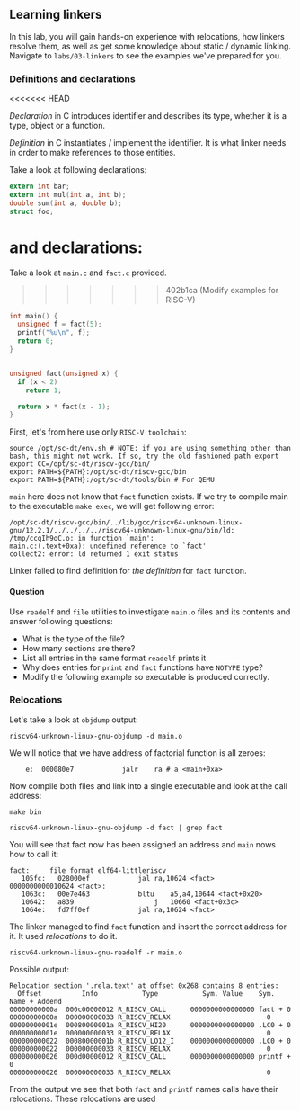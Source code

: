 ## Learning linkers

In this lab, you will gain hands-on experience with relocations, how linkers resolve them,
as well as get some knowledge about static / dynamic linking. Navigate to `labs/03-linkers` to see the examples we've prepared for you.

### Definitions and declarations
<<<<<<< HEAD

*Declaration* in C introduces identifier and describes its type, whether it is a type, object or a function.

*Definition* in C instantiates / implement the identifier. It is what linker needs in order to make references to those entities.

Take a look at following declarations:

```c
extern int bar;
extern int mul(int a, int b);
double sum(int a, double b);
struct foo;
```

and declarations:
=======

Take a look at `main.c` and `fact.c` provided.
>>>>>>> 402b1ca (Modify examples for RISC-V)

```c
int main() {
  unsigned f = fact(5);
  printf("%u\n", f);
  return 0;
}
```

```c

unsigned fact(unsigned x) {
  if (x < 2)
    return 1;

  return x * fact(x - 1);
}

```

First, let's from here use only `RISC-V toolchain`:
```shell
source /opt/sc-dt/env.sh # NOTE: if you are using something other than bash, this might not work. If so, try the old fashioned path export
export CC=/opt/sc-dt/riscv-gcc/bin/
export PATH=${PATH}:/opt/sc-dt/riscv-gcc/bin
export PATH=${PATH}:/opt/sc-dt/tools/bin # For QEMU
```


`main` here does not know that `fact` function exists. If we try to compile main to the executable `make exec`, we will get following error:

```shell
/opt/sc-dt/riscv-gcc/bin/../lib/gcc/riscv64-unknown-linux-gnu/12.2.1/../../../../riscv64-unknown-linux-gnu/bin/ld: /tmp/ccqIh9oC.o: in function `main':
main.c:(.text+0xa): undefined reference to `fact'
collect2: error: ld returned 1 exit status
```

Linker failed to find definition for *the definition* for `fact` function.


#### Question
Use `readelf` and `file` utilities to investigate  `main.o` files and its contents and answer following questions:
* What is the type of the file?
* How many sections are there?
* List all entries in the same format `readelf`
  prints it
* Why does entries for `print` and `fact` functions have `NOTYPE` type?
* Modify the following example so executable is produced correctly.

### Relocations

Let's take a look at `objdump` output:

```
riscv64-unknown-linux-gnu-objdump -d main.o
```

We will notice that we have address of factorial function is all zeroes:

```shell
    e:	000080e7          	jalr	ra # a <main+0xa>
```

Now compile both files and link into a single executable and look at the call address:

```shell
make bin
```
```shell
riscv64-unknown-linux-gnu-objdump -d fact | grep fact
```

You will see that fact now has been assigned an address and `main` nows how to call it:
```shell
fact:     file format elf64-littleriscv
   105fc:	028000ef          	jal	ra,10624 <fact>
0000000000010624 <fact>:
   1063c:	00e7e463          	bltu	a5,a4,10644 <fact+0x20>
   10642:	a839                	j	10660 <fact+0x3c>
   1064e:	fd7ff0ef          	jal	ra,10624 <fact>

```


The linker managed to find `fact` function and insert the correct address for it. It used *relocations* to do it.

```shell
riscv64-unknown-linux-gnu-readelf -r main.o
```

Possible output:
```shell
Relocation section '.rela.text' at offset 0x268 contains 8 entries:
  Offset          Info           Type           Sym. Value    Sym. Name + Addend
00000000000a  000c00000012 R_RISCV_CALL      0000000000000000 fact + 0
00000000000a  000000000033 R_RISCV_RELAX                        0
00000000001e  00080000001a R_RISCV_HI20      0000000000000000 .LC0 + 0
00000000001e  000000000033 R_RISCV_RELAX                        0
000000000022  00080000001b R_RISCV_LO12_I    0000000000000000 .LC0 + 0
000000000022  000000000033 R_RISCV_RELAX                        0
000000000026  000d00000012 R_RISCV_CALL      0000000000000000 printf + 0
000000000026  000000000033 R_RISCV_RELAX                        0
```

From the output we see that both `fact` and `printf` names calls have their relocations. These relocations are used
